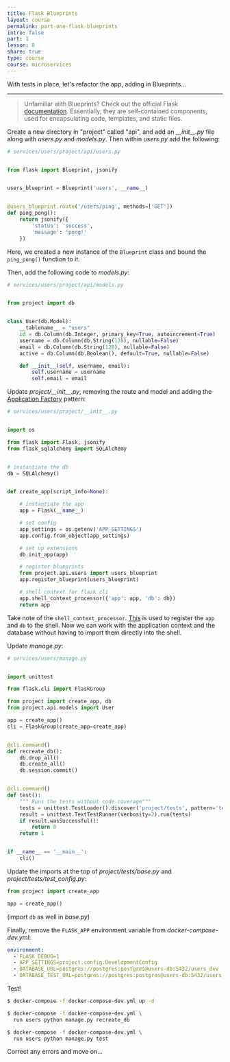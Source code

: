 ```yaml
---
title: Flask Blueprints
layout: course
permalink: part-one-flask-blueprints
intro: false
part: 1
lesson: 8
share: true
type: course
course: microservices
---
```


With tests in place, let's refactor the app, adding in Blueprints...

---

> Unfamiliar with Blueprints? Check out the official Flask [documentation](http://flask.pocoo.org/docs/0.12/blueprints/). Essentially, they are self-contained components, used for encapsulating code, templates, and static files.

Create a new directory in "project" called "api", and add an *\_\_init\_\_.py* file along with *users.py* and *models.py*. Then within *users.py* add the following:

```python
# services/users/project/api/users.py


from flask import Blueprint, jsonify


users_blueprint = Blueprint('users', __name__)


@users_blueprint.route('/users/ping', methods=['GET'])
def ping_pong():
    return jsonify({
        'status': 'success',
        'message': 'pong!'
    })
```

Here, we created a new instance of the `Blueprint` class and bound the `ping_pong()` function to it.

Then, add the following code to *models.py*:

```python
# services/users/project/api/models.py


from project import db


class User(db.Model):
    __tablename__ = "users"
    id = db.Column(db.Integer, primary_key=True, autoincrement=True)
    username = db.Column(db.String(128), nullable=False)
    email = db.Column(db.String(128), nullable=False)
    active = db.Column(db.Boolean(), default=True, nullable=False)

    def __init__(self, username, email):
        self.username = username
        self.email = email
```

Update *project/\_\_init\_\_.py*, removing the route and model and adding the [Application Factory](http://flask.pocoo.org/docs/0.12/patterns/appfactories/) pattern:

```python
# services/users/project/__init__.py


import os

from flask import Flask, jsonify
from flask_sqlalchemy import SQLAlchemy


# instantiate the db
db = SQLAlchemy()


def create_app(script_info=None):

    # instantiate the app
    app = Flask(__name__)

    # set config
    app_settings = os.getenv('APP_SETTINGS')
    app.config.from_object(app_settings)

    # set up extensions
    db.init_app(app)

    # register blueprints
    from project.api.users import users_blueprint
    app.register_blueprint(users_blueprint)

    # shell context for flask cli
    app.shell_context_processor({'app': app, 'db': db})
    return app
```

Take note of the `shell_context_processor`. [This](http://flask.pocoo.org/docs/0.12/api/#flask.Flask.shell_context_processor) is used to register the `app` and `db` to the shell. Now we can work with the application context and the database without having to import them directly into the shell.

Update *manage.py*:

```python
# services/users/manage.py


import unittest

from flask.cli import FlaskGroup

from project import create_app, db
from project.api.models import User

app = create_app()
cli = FlaskGroup(create_app=create_app)


@cli.command()
def recreate_db():
    db.drop_all()
    db.create_all()
    db.session.commit()


@cli.command()
def test():
    """ Runs the tests without code coverage"""
    tests = unittest.TestLoader().discover('project/tests', pattern='test*.py')
    result = unittest.TextTestRunner(verbosity=2).run(tests)
    if result.wasSuccessful():
        return 0
    return 1


if __name__ == '__main__':
    cli()
```

Update the imports at the top of *project/tests/base.py* and *project/tests/test_config.py*:

```python
from project import create_app

app = create_app()
```

(import `db` as well in *base.py*)

Finally, remove the `FLASK_APP` environment variable from *docker-compose-dev.yml*:

```yaml
environment:
  - FLASK_DEBUG=1
  - APP_SETTINGS=project.config.DevelopmentConfig
  - DATABASE_URL=postgres://postgres:postgres@users-db:5432/users_dev
  - DATABASE_TEST_URL=postgres://postgres:postgres@users-db:5432/users_test
```

Test!

```sh
$ docker-compose -f docker-compose-dev.yml up -d

$ docker-compose -f docker-compose-dev.yml \
  run users python manage.py recreate_db

$ docker-compose -f docker-compose-dev.yml \
  run users python manage.py test
```

Correct any errors and move on...
